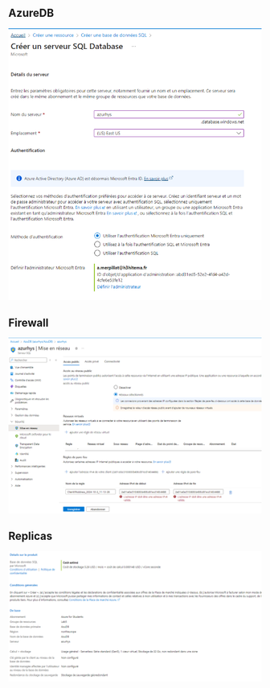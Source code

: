 ## AzureDB

![Alt text](./AzureDB.png?raw=true "Vnet")

## Firewall

![Alt text](./Firwall.png?raw=true "Vnet")

## Replicas

![Alt text](./Replicas.png?raw=true "Vnet")